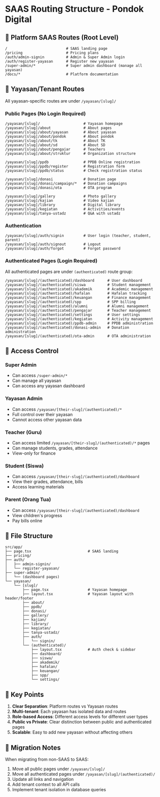 # SAAS Routing Structure - Pondok Digital

## 🏢 Platform SAAS Routes (Root Level)
```
/                           # SAAS landing page
/pricing                    # Pricing plans
/auth/admin-signin          # Admin & Super Admin login
/auth/register-yayasan      # Register new yayasan
/super-admin/*              # Super admin dashboard (manage all yayasan)
/docs/*                     # Platform documentation
```

## 🕌 Yayasan/Tenant Routes
All yayasan-specific routes are under `/yayasan/[slug]/`

### Public Pages (No Login Required)
```
/yayasan/[slug]/                    # Yayasan homepage
/yayasan/[slug]/about               # About pages
/yayasan/[slug]/about/yayasan       # About yayasan
/yayasan/[slug]/about/pondok        # About pondok
/yayasan/[slug]/about/tk            # About TK
/yayasan/[slug]/about/sd            # About SD
/yayasan/[slug]/about/pengajar      # Teachers
/yayasan/[slug]/about/struktur      # Organization structure

/yayasan/[slug]/ppdb                # PPDB Online registration
/yayasan/[slug]/ppdb/register       # Registration form
/yayasan/[slug]/ppdb/status         # Check registration status

/yayasan/[slug]/donasi              # Donation page
/yayasan/[slug]/donasi/campaign/*   # Donation campaigns
/yayasan/[slug]/donasi/ota          # OTA program

/yayasan/[slug]/gallery             # Photo gallery
/yayasan/[slug]/kajian              # Video kajian
/yayasan/[slug]/library             # Digital library
/yayasan/[slug]/kegiatan            # Activities/events
/yayasan/[slug]/tanya-ustadz        # Q&A with ustadz
```

### Authentication
```
/yayasan/[slug]/auth/signin         # User login (teacher, student, parent)
/yayasan/[slug]/auth/signout        # Logout
/yayasan/[slug]/auth/forgot         # Forgot password
```

### Authenticated Pages (Login Required)
All authenticated pages are under `(authenticated)` route group:

```
/yayasan/[slug]/(authenticated)/dashboard      # User dashboard
/yayasan/[slug]/(authenticated)/siswa          # Student management
/yayasan/[slug]/(authenticated)/akademik       # Academic management
/yayasan/[slug]/(authenticated)/hafalan        # Hafalan tracking
/yayasan/[slug]/(authenticated)/keuangan       # Finance management
/yayasan/[slug]/(authenticated)/spp            # SPP billing
/yayasan/[slug]/(authenticated)/alumni         # Alumni management
/yayasan/[slug]/(authenticated)/pengajar       # Teacher management
/yayasan/[slug]/(authenticated)/settings       # User settings
/yayasan/[slug]/(authenticated)/kegiatan       # Activity management
/yayasan/[slug]/(authenticated)/ppdb-admin     # PPDB administration
/yayasan/[slug]/(authenticated)/donasi-admin   # Donation administration
/yayasan/[slug]/(authenticated)/ota-admin      # OTA administration
```

## 🔐 Access Control

### Super Admin
- Can access `/super-admin/*`
- Can manage all yayasan
- Can access any yayasan dashboard

### Yayasan Admin
- Can access `/yayasan/[their-slug]/(authenticated)/*`
- Full control over their yayasan
- Cannot access other yayasan data

### Teacher (Guru)
- Can access limited `/yayasan/[their-slug]/(authenticated)/*` pages
- Can manage students, grades, attendance
- View-only for finance

### Student (Siswa)
- Can access `/yayasan/[their-slug]/(authenticated)/dashboard`
- View their grades, attendance, bills
- Access learning materials

### Parent (Orang Tua)
- Can access `/yayasan/[their-slug]/(authenticated)/dashboard`
- View children's progress
- Pay bills online

## 📁 File Structure
```
src/app/
├── page.tsx                          # SAAS landing
├── pricing/
├── auth/
│   ├── admin-signin/
│   └── register-yayasan/
├── super-admin/
│   └── (dashboard pages)
└── yayasan/
    └── [slug]/
        ├── page.tsx                  # Yayasan homepage
        ├── layout.tsx                # Yayasan layout with header/footer
        ├── about/
        ├── ppdb/
        ├── donasi/
        ├── gallery/
        ├── kajian/
        ├── library/
        ├── kegiatan/
        ├── tanya-ustadz/
        ├── auth/
        │   └── signin/
        └── (authenticated)/
            ├── layout.tsx            # Auth check & sidebar
            ├── dashboard/
            ├── siswa/
            ├── akademik/
            ├── hafalan/
            ├── keuangan/
            ├── spp/
            └── settings/
```

## 🎯 Key Points

1. **Clear Separation**: Platform routes vs Yayasan routes
2. **Multi-tenant**: Each yayasan has isolated data and routes
3. **Role-based Access**: Different access levels for different user types
4. **Public vs Private**: Clear distinction between public and authenticated pages
5. **Scalable**: Easy to add new yayasan without affecting others

## 🚀 Migration Notes

When migrating from non-SAAS to SAAS:
1. Move all public pages under `/yayasan/[slug]/`
2. Move all authenticated pages under `/yayasan/[slug]/(authenticated)/`
3. Update all links and navigation
4. Add tenant context to all API calls
5. Implement tenant isolation in database queries